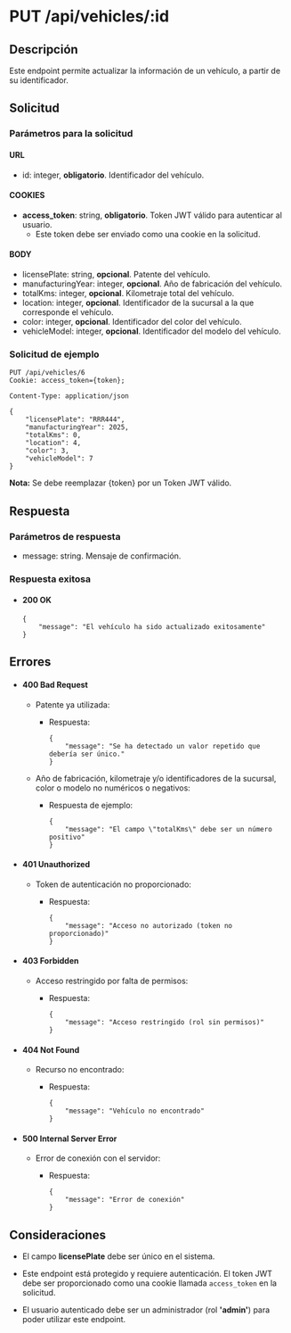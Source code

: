 # PUT /api/vehicles/:id

## Descripción

Este endpoint permite actualizar la información de un vehículo, a partir de su identificador.

## Solicitud

### Parámetros para la solicitud

#### URL

- id: integer, **obligatorio**. Identificador del vehículo.

#### COOKIES

- **access_token**: string, **obligatorio**. Token JWT válido para autenticar al usuario.
  - Este token debe ser enviado como una cookie en la solicitud.

#### BODY

- licensePlate: string, **opcional**. Patente del vehículo.
- manufacturingYear: integer, **opcional**. Año de fabricación del vehículo.
- totalKms: integer, **opcional**. Kilometraje total del vehículo.
- location: integer, **opcional**. Identificador de la sucursal a la que corresponde el vehículo.
- color: integer, **opcional**. Identificador del color del vehículo.
- vehicleModel: integer, **opcional**. Identificador del modelo del vehículo.

### Solicitud de ejemplo

```
PUT /api/vehicles/6
Cookie: access_token={token};

Content-Type: application/json

{
    "licensePlate": "RRR444",
    "manufacturingYear": 2025,
    "totalKms": 0,
    "location": 4,
    "color": 3,
    "vehicleModel": 7
}
```

**Nota:** Se debe reemplazar {token} por un Token JWT válido.

## Respuesta

### Parámetros de respuesta

- message: string. Mensaje de confirmación.

### Respuesta exitosa

- #### 200 OK

  ```
  {
      "message": "El vehículo ha sido actualizado exitosamente"
  }
  ```

## Errores

- #### 400 Bad Request

  - Patente ya utilizada:

    - Respuesta:

      ```
      {
          "message": "Se ha detectado un valor repetido que debería ser único."
      }
      ```

  - Año de fabricación, kilometraje y/o identificadores de la sucursal, color o modelo no numéricos o negativos:

    - Respuesta de ejemplo:

      ```
      {
          "message": "El campo \"totalKms\" debe ser un número positivo"
      }
      ```

- #### 401 Unauthorized

  - Token de autenticación no proporcionado:

    - Respuesta:

      ```
      {
          "message": "Acceso no autorizado (token no proporcionado)"
      }
      ```

- #### 403 Forbidden

  - Acceso restringido por falta de permisos:

    - Respuesta:

      ```
      {
          "message": "Acceso restringido (rol sin permisos)"
      }
      ```

- #### 404 Not Found

  - Recurso no encontrado:

    - Respuesta:

      ```
      {
          "message": "Vehículo no encontrado"
      }
      ```

- #### 500 Internal Server Error

  - Error de conexión con el servidor:

    - Respuesta:

      ```
      {
          "message": "Error de conexión"
      }
      ```

## Consideraciones

- El campo **licensePlate** debe ser único en el sistema.

- Este endpoint está protegido y requiere autenticación. El token JWT debe ser proporcionado como una cookie llamada `access_token` en la solicitud.

- El usuario autenticado debe ser un administrador (rol **'admin'**) para poder utilizar este endpoint.
